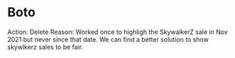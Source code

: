 # Boto

Action: Delete
Reason: Worked once to highligh the SkywalkerZ sale in Nov 2021 but never since that date.
We can find a better solution to show skywlkerz sales to be fair.